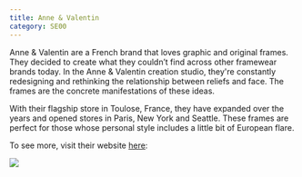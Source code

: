 ```yaml
---
title: Anne & Valentin
category: SE00
---
```

Anne & Valentin are a French brand that loves graphic and original frames. They decided to create what they couldn’t find across other framewear brands today. In the Anne & Valentin creation studio, they're constantly redesigning and rethinking the relationship between reliefs and face. The frames are the concrete manifestations of these ideas.

With their flagship store in Toulose, France, they have expanded over the years and opened stores in Paris, New York and Seattle. These frames are perfect for those whose personal style includes a little bit of European flare.

To see more, visit their website [here](https://anneetvalentin.com/en/optical/):

![](/img/uploads/annevalentin.jpg)